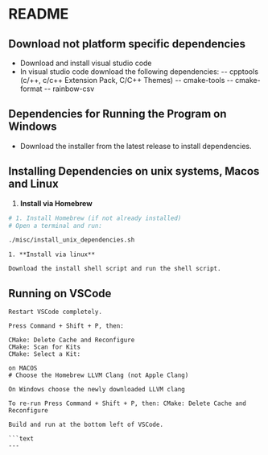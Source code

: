 # README

## Download not platform specific dependencies

- Download and install visual studio code
- In visual studio code download the following dependencies:
-- cpptools (c/++, c/c++ Extension Pack, C/C++ Themes)
-- cmake-tools
-- cmake-format
-- rainbow-csv

## Dependencies for Running the Program on Windows

- Download the installer from the latest release to install dependencies. 

## Installing Dependencies on unix systems, Macos and Linux

1. **Install via Homebrew** 

```bash
# 1. Install Homebrew (if not already installed)
# Open a terminal and run:

./misc/install_unix_dependencies.sh
```
```
1. **Install via linux**

Download the install shell script and run the shell script. 
```

## Running on VSCode

```text
Restart VSCode completely.
```

```text
Press Command + Shift + P, then:

CMake: Delete Cache and Reconfigure
CMake: Scan for Kits
CMake: Select a Kit:

on MACOS
# Choose the Homebrew LLVM Clang (not Apple Clang) 

On Windows choose the newly downloaded LLVM clang

To re-run Press Command + Shift + P, then: CMake: Delete Cache and Reconfigure

Build and run at the bottom left of VSCode. 

```text
---
